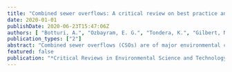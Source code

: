 ```yaml
---
title: "Combined sewer overflows: A critical review on best practice and innovative solutions to mitigate impacts on environment and human health"
date: 2020-01-01
publishDate: 2020-06-23T15:47:06Z
authors: [ "Botturi, A.", "Ozbayram, E. G.", "Tondera, K.", "Gilbert, N. I.", "rouault", "caradot", "Gutierrez, O.", "Daneshgar, S.", "Frison, N.", "Akyol, Ç.", "Foglia, A.", "Eusebi, A. L.", "Fatone, F." ]
publication_types: ["2"]
abstract: "Combined sewer overflows (CSOs) are of major environmental concern for impacted surface waterbodies. In the last decades, major storm events have become increasingly regular in some areas, and meteorological scenarios predict a further rise in their frequency. Consequently, control and treatment of CSOs with respect to best practice examples, innovative treatment solutions, and management of sewer systems are an inevitable necessity. As a result, the number of publications concerning quality, quantity, and type of treatments has recently increased. This review therefore aims to provide a critical overview on the effects, control, and treatment of CSOs in terms of impact on the environment and public health, strict measures addressed by regulations, and the various treatment alternatives including natural and compact treatments. Drawing together the previous studies, an innovative treatment and control guideline are also proposed for the better management practices."
featured: false
publication: "*Critical Reviews in Environmental Science and Technology*"
---
```


